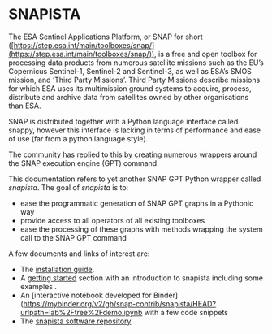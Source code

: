 # SNAPISTA

The ESA Sentinel Applications Platform, or SNAP for short ([https://step.esa.int/main/toolboxes/snap/](https://step.esa.int/main/toolboxes/snap/)), is a free and open toolbox for processing data products from numerous satellite missions such as the EU’s Copernicus Sentinel-1, Sentinel-2 and Sentinel-3, as well as ESA’s SMOS mission, and ‘Third Party Missions’. Third Party Missions describe missions for which ESA uses its multimission ground systems to acquire, process, distribute and archive data from satellites owned by other organisations than ESA.

SNAP is distributed together with a Python language interface called snappy, however this interface is lacking in terms of performance and ease of use (far from a python language style).

The community has replied to this by creating numerous wrappers around the SNAP execution engine (GPT) command.

This documentation refers to yet another SNAP GPT Python wrapper called _snapista_. The goal of _snapista_ is to:

*   ease the programmatic generation of SNAP GPT graphs in a Pythonic way
*   provide access to all operators of all existing toolboxes
*   ease the processing of these graphs with methods wrapping the system call to the SNAP GPT command

A few documents and links of interest are:

*   The [installation guide](installation/). 
*   A [getting started](gettingstarted/) section with an introduction to snapista including some examples .
*   An [interactive notebook developed for Binder](https://mybinder.org/v2/gh/snap-contrib/snapista/HEAD?urlpath=lab%2Ftree%2Fdemo.ipynb with a few code snippets  
*   The [snapista software repository](https://github.com/snap-contrib/snapista)  

